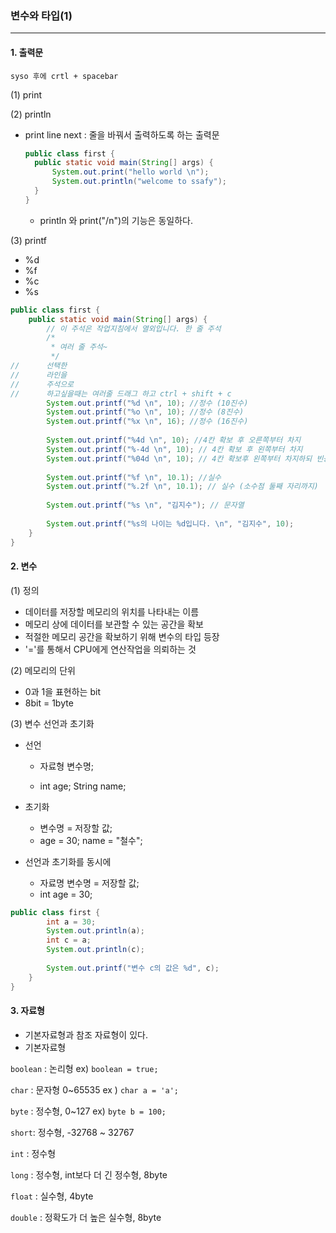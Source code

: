 ### 변수와 타입(1)

--------



#### 1. 출력문

```
syso 후에 crtl + spacebar
```

(1) print

(2) println

- print line next  : 줄을 바꿔서 출력하도록 하는 출력문

  ```java
  public class first {
  	public static void main(String[] args) {
  		System.out.print("hello world \n");
  		System.out.println("welcome to ssafy");
  	}
  }
  ```

  - println 와 print("/n")의 기능은 동일하다.

(3) printf

- %d
- %f
- %c
- %s

```java
public class first {
	public static void main(String[] args) {
		// 이 주석은 작업지침에서 열외입니다. 한 줄 주석
		/*
		 * 여러 줄 주석~
		 */
//		선택한
//		라인을 
//		주석으로
//		하고싶을때는 여러줄 드래그 하고 ctrl + shift + c
		System.out.printf("%d \n", 10); //정수 (10진수)
		System.out.printf("%o \n", 10); //정수 (8진수)
		System.out.printf("%x \n", 16); //정수 (16진수)
		
		System.out.printf("%4d \n", 10); //4칸 확보 후 오른쪽부터 차지
		System.out.printf("%-4d \n", 10); // 4칸 확보 후 왼쪽부터 차지
		System.out.printf("%04d \n", 10); // 4칸 확보후 왼쪽부터 차지하되 빈공간은 0으로 채운다
		
		System.out.printf("%f \n", 10.1); //실수
		System.out.printf("%.2f \n", 10.1); // 실수 (소수점 둘째 자리까지)
		
		System.out.printf("%s \n", "김지수"); // 문자열
		
		System.out.printf("%s의 나이는 %d입니다. \n", "김지수", 10);
	}
}

```



#### 2. 변수

(1) 정의

- 데이터를 저장할 메모리의 위치를 나타내는 이름
- 메모리 상에 데이터를 보관할 수 있는 공간을 확보
- 적절한 메모리 공간을 확보하기 위해 변수의 타입 등장
- '='를 통해서 CPU에게 연산작업을 의뢰하는 것



(2) 메모리의 단위

- 0과 1을 표현하는 bit
- 8bit = 1byte



(3) 변수 선언과 초기화

- 선언

  - 자료형 변수명;

  - int age; String name;

- 초기화
  - 변수명 = 저장할 값;
  - age = 30; name = "철수";

- 선언과 초기화를 동시에
  - 자료명 변수명 = 저장할 값;
  - int age = 30;

```java
public class first {
		int a = 30;
		System.out.println(a);
		int c = a;
		System.out.println(c);
		
		System.out.printf("변수 c의 값은 %d", c);
	}
}
```



#### 3. 자료형

- 기본자료형과 참조 자료형이 있다.
- 기본자료형

`boolean` : 논리형  ex) `boolean = true;`

`char` : 문자형 0~65535  ex ) `char a = 'a';`

`byte` : 정수형, 0~127 ex) `byte b = 100;`

`short`: 정수형, -32768 ~ 32767

`int` : 정수형

`long` : 정수형, int보다 더 긴 정수형, 8byte

`float` : 실수형, 4byte

`double` :  정확도가 더 높은 실수형, 8byte